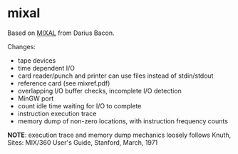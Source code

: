 # mixal
Based on [MIXAL](http://github.com/darius/mixal) from Darius Bacon.

Changes:

  * tape devices
  * time dependent I/O
  * card reader/punch and printer can use files instead of stdin/stdout
  * reference card (see mixref.pdf)
  * overlapping I/O buffer checks, incomplete I/O detection
  * MinGW port
  * count idle time waiting for I/O to complete
  * instruction execution trace
  * memory dump of non-zero locations, with instruction frequency counts

**NOTE**: execution trace and memory dump mechanics loosely 
follows Knuth, Sites: MIX/360 User's Guide, Stanford, March, 1971


